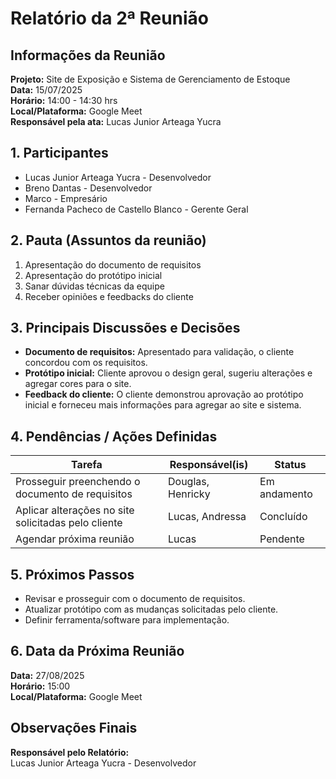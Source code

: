 # Relatório da 2ª Reunião  

## Informações da Reunião  
**Projeto:** Site de Exposição e Sistema de Gerenciamento de Estoque  
**Data:** 15/07/2025  
**Horário:** 14:00 - 14:30 hrs  
**Local/Plataforma:** Google Meet  
**Responsável pela ata:** Lucas Junior Arteaga Yucra  



## 1. Participantes  
- Lucas Junior Arteaga Yucra - Desenvolvedor  
- Breno Dantas - Desenvolvedor  
- Marco - Empresário  
- Fernanda Pacheco de Castello Blanco - Gerente Geral



## 2. Pauta (Assuntos da reunião)  
1. Apresentação do documento de requisitos  
2. Apresentação do protótipo inicial  
3. Sanar dúvidas técnicas da equipe  
4. Receber opiniões e feedbacks do cliente  



## 3. Principais Discussões e Decisões  
- **Documento de requisitos:** Apresentado para validação, o cliente concordou com os requisitos.  
- **Protótipo inicial:** Cliente aprovou o design geral, sugeriu alterações e agregar cores para o site. 
- **Feedback do cliente:** O cliente demonstrou aprovação ao protótipo inicial e forneceu mais informações para agregar ao site e sistema.



## 4. Pendências / Ações Definidas  

| Tarefa | Responsável(is) | Status |
|--------|-----------------|--------|
| Prosseguir preenchendo o documento de requisitos | Douglas, Henricky | Em andamento |
| Aplicar alterações no site solicitadas pelo cliente | Lucas, Andressa | Concluído |
| Agendar próxima reunião | Lucas | Pendente |



## 5. Próximos Passos  
- Revisar e prosseguir com o documento de requisitos.  
- Atualizar protótipo com as mudanças solicitadas pelo cliente.  
- Definir ferramenta/software para implementação.  



## 6. Data da Próxima Reunião  
**Data:** 27/08/2025  
**Horário:** 15:00  
**Local/Plataforma:** Google Meet  



## Observações Finais  
 



**Responsável pelo Relatório:**  
Lucas Junior Arteaga Yucra - Desenvolvedor  
